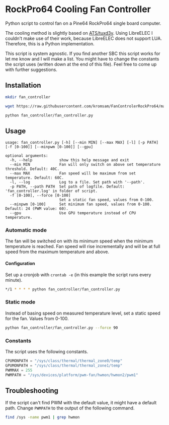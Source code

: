 # RockPro64 Cooling Fan Controller

Python script to control fan on a Pine64 RockPro64 single board computer.

The cooling method is slightly based on [ATS/tuxd3v](https://github.com/tuxd3v/ats). Using LibreELEC I couldn't make use of their work, because LibreELEC does not support LUA. Therefore, this is a Python implementation.

This script is system agnostic. If you find another SBC this script works for let me know and I will make a list. You might have to change the constants the script uses (written down at the end of this file). Feel free to come up with further suggestions.

## Installation

```sh
mkdir fan_controller
```
```sh
wget https://raw.githubusercontent.com/kromsam/FanControlerRockPro64/main/fan_controller.py -O fan_controller/fan_controller.py
```
```sh
python fan_controller/fan_controller.py
```

## Usage

```
usage: fan_controller.py [-h] [--min MIN] [--max MAX] [-l] [-p PATH] [-f [0-100]] [--minpwm [0-100]] [--gpu]

optional arguments:
  -h, --help            show this help message and exit
  --min MIN             Fan will only switch on above set temperature threshold. Default: 40C.
  --max MAX             Fan speed will be maximum from set temperature. Default: 60C.
  -l, --log             Log to a file. Set path with '--path'.
  -p PATH, --path PATH  Set path of logfile. Default: 'fan_controller.log' in folder of script.
  -f [0-100], --force [0-100]
                        Set a static fan speed, values from 0-100.
  --minpwm [0-100]      Set minimum fan speed, values from 0-100. Default: 24 (PWM value: 60).
  --gpu                 Use GPU temperature instead of CPU temperature.
```

### Automatic mode

The fan will be switched on with its minimum speed when the minimum temperature is reached. Fan speed will rise incrementally and will be at full speed from the maximum temperature and above.

#### Configuration

Set up a cronjob with `crontab -e` (in this example the script runs every minute).
```sh
*/1 * * * * python fan_controller/fan_controller.py
```

### Static mode

Instead of basing speed on measured temperature level, set a static speed for the fan. Values from 0-100.

```sh
python fan_controller/fan_controller.py --force 90
```

### Constants

The script uses the following constants.

```python
CPUMONPATH = "/sys/class/thermal/thermal_zone0/temp"
GPUMONPATH = "/sys/class/thermal/thermal_zone1/temp"
PWMMAX = 255
PWMPATH = "/sys/devices/platform/pwm-fan/hwmon/hwmon2/pwm1"
```

## Troubleshooting

If the script can't find PWM with the default value, it might have a default path. Change `PWMPATH` to the output of the following command.

```sh
find /sys -name pwm1 | grep hwmon
```
